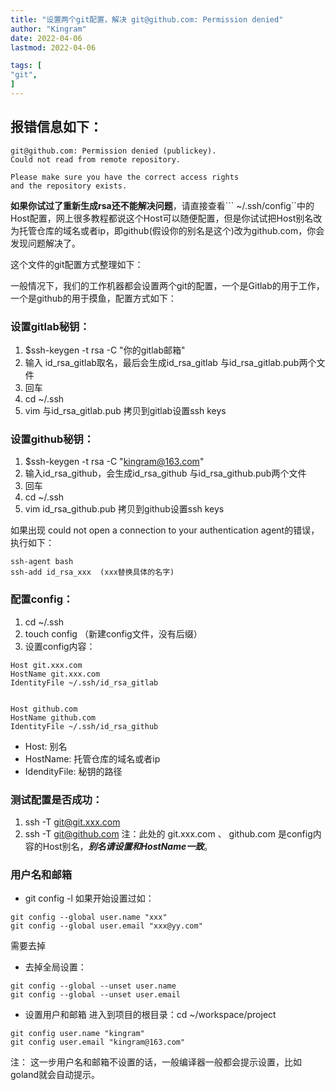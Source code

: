 ```yaml
---
title: "设置两个git配置，解决 git@github.com: Permission denied"   
author: "Kingram"  
date: 2022-04-06   
lastmod: 2022-04-06

tags: [  
"git",
]
---
```


## 报错信息如下：
```shell
git@github.com: Permission denied (publickey).
Could not read from remote repository.

Please make sure you have the correct access rights
and the repository exists.
```

**如果你试过了重新生成rsa还不能解决问题**，请直接查看``` ~/.ssh/config``中的Host配置，网上很多教程都说这个Host可以随便配置，但是你试试把Host别名改为托管仓库的域名或者ip，即github(假设你的别名是这个)改为github.com，你会发现问题解决了。

这个文件的git配置方式整理如下：

一般情况下，我们的工作机器都会设置两个git的配置，一个是Gitlab的用于工作，一个是github的用于摸鱼，配置方式如下：

### 设置gitlab秘钥：
1. $ssh-keygen -t rsa -C "你的gitlab邮箱"
2. 输入 id_rsa_gitlab取名，最后会生成id_rsa_gitlab 与id_rsa_gitlab.pub两个文件
3. 回车
4. cd ~/.ssh
5. vim 与id_rsa_gitlab.pub 拷贝到gitlab设置ssh keys

### 设置github秘钥：
1. $ssh-keygen -t rsa -C "kingram@163.com"
2. 输入id_rsa_github，会生成id_rsa_github 与id_rsa_github.pub两个文件
3. 回车
4. cd ~/.ssh
5. vim id_rsa_github.pub 拷贝到github设置ssh keys

如果出现 could not open a connection to your authentication agent的错误，执行如下：
```shell
ssh-agent bash
ssh-add id_rsa_xxx  (xxx替换具体的名字)
```

### 配置config：
1. cd ~/.ssh
2. touch config （新建config文件，没有后缀）
3. 设置config内容：

```shell
Host git.xxx.com
HostName git.xxx.com
IdentityFile ~/.ssh/id_rsa_gitlab


Host github.com
HostName github.com
IdentityFile ~/.ssh/id_rsa_github
```
- Host: 别名
- HostName: 托管仓库的域名或者ip
- IdendityFile: 秘钥的路径

### 测试配置是否成功：
1. ssh -T git@git.xxx.com
2. ssh -T git@github.com
注：此处的 git.xxx.com 、 github.com 是config内容的Host别名，**_别名请设置和HostName一致_**。

### 用户名和邮箱
- git config -l
如果开始设置过如：
```shell
git config --global user.name "xxx"
git config --global user.email "xxx@yy.com"
```
需要去掉
- 去掉全局设置：
```shell
git config --global --unset user.name
git config --global --unset user.email
```
- 设置用户和邮箱
进入到项目的根目录：cd ~/workspace/project
```shell
git config user.name "kingram"
git config user.email "kingram@163.com"
```
注： 这一步用户名和邮箱不设置的话，一般编译器一般都会提示设置，比如goland就会自动提示。
